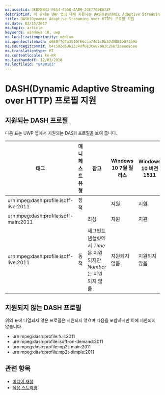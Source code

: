 ```yaml
---
ms.assetid: 3E0FBB43-F6A4-4558-AA89-20E7760BA73F
description: 이 문서는 UWP 앱에 대해 지원되는 DASH(Dynamic Adaptive Streaming over HTTP) 프로필을 나열합니다.
title: DASH(Dynamic Adaptive Streaming over HTTP) 프로필 지원
ms.date: 02/15/2017
ms.topic: article
keywords: windows 10, uwp
ms.localizationpriority: medium
ms.openlocfilehash: d680f7d4a3510f66cba74d1c8b30d8883b07369a
ms.sourcegitcommit: b4c502d69a13340f6e3c887aa3c26ef2aeee9cee
ms.translationtype: MT
ms.contentlocale: ko-KR
ms.lasthandoff: 12/03/2018
ms.locfileid: "8480183"
---
```

# <a name="dynamic-adaptive-streaming-over-http-dash-profile-support"></a>DASH(Dynamic Adaptive Streaming over HTTP) 프로필 지원


## <a name="supported-dash-profiles"></a>지원되는 DASH 프로필
다음 표는 UWP 앱에서 지원되는 DASH 프로필을 보여 줍니다.

|태그 | 매니페스트 유형 | 참고|Windows 10 7월 릴리스|Windows 10 버전 1511|Windows 10 버전 1607 |Windows 10 버전 1607 |Windows 10 버전 1703|
|----------------|------|-------|-----------|--------------|---------|-------|--------|
|urn:mpeg&#58;dash:profile:isoff-live:2011 | 정적 |     |지원            |  지원              | 지원        |지원| 지원|
|urn:mpeg&#58;dash:profile:isoff-main:2011 |        | 최상 | 지원            |  지원              | 지원        |지원| 지원|
|urn:mpeg&#58;dash:profile:isoff-live:2011 | 동적 | 세그먼트 템플릿에서 $Time$은 지원되지만 $Number$는 지원되지 않음 | 지원되지 않음            | 지원되지 않음              | 지원되지 않음        |지원되지 않음| 지원|


## <a name="unsupported-dash-profiles"></a>지원되지 않는 DASH 프로필
위의 표에 나열되지 않은 프로필은 지원되지 않으며 다음을 포함하지만 이에 제한되지 않습니다.

* urn:mpeg&#58;dash:profile:full:2011
* urn:mpeg&#58;dash:profile:isoff-on-demand:2011
* urn:mpeg&#58;dash:profile:mp2t-main:2011
* urn:mpeg&#58;dash:profile:mp2t-simple:2011


## <a name="related-topics"></a>관련 항목

* [미디어 재생](media-playback.md)
* [적응 스트리밍](adaptive-streaming.md)
 

 




